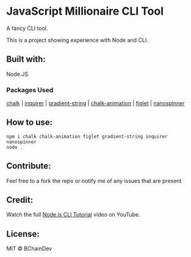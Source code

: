 # JavaScript Millionaire CLI Tool

A fancy CLI tool. 

This is a project showing experience with Node and CLI.

## Built with:
Node.JS

### Packages Used

[chalk](https://github.com/chalk/chalk) | 
[inquirer](https://github.com/SBoudrias/Inquirer.js) |
[gradient-string](https://github.com/bokub/gradient-string) |
[chalk-animation](https://github.com/bokub/chalk-animation) |
[figlet](https://github.com/patorjk/figlet.js) |
[nanospinner](https://github.com/usmanyunusov/nanospinner)

## How to use:

```
npm i chalk chalk-animation figlet gradient-string inquirer nanospinner
node .
```

## Contribute:

Feel free to a fork the repo or notify me of any issues that are present

## Credit:

Watch the full [Node.js CLI Tutorial](https://youtu.be/_oHByo8tiEY) video on YouTube. 

## License:

MIT © BChainDev

